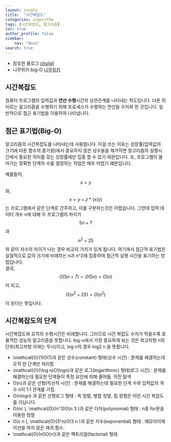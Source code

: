 ```yaml
---
layout: single
title:  "시간복잡도"
categories: algorithm
tags: [시간복잡도, 알고리즘]
toc: true
author_profile: false
sidebar:
    nav: "docs"
search: true
---
```


+ 참조한 블로그 [chulgil](https://blog.chulgil.me/algorithm/)
+ 나무위키 big-O [나무위키](https://namu.wiki/w/%EC%A0%90%EA%B7%BC%20%ED%91%9C%EA%B8%B0%EB%B2%95#s-3)

## 시간복잡도
컴퓨터 프로그램의 입력값과 **연산 수행**시간의 상관관계를 나타내는 척도입니다. 다른 의미로는 알고리즘을 수행하기 위해 프로세스가 수행하는 연산을 수치화 한 것입니다. 
일반적으로 점근 표기법을 이용하여 나타냅니다.  

## 점근 표기법(Big-O)
알고리즘의 시간복잡도를 나타내는데 사용됩니다. 이걸 쓰는 이유는 성장률(입력값의 크기에 따른 함수의 증가량)에서 중요하지 않은 상수들을 제거하면 
알고리즘의 실행시간에서 중요한 의미를 갖는 성장률에만 집중 할 수 있기 때문입니다. 또, 프로그램이 돌아가는 정확한 단계의 수를 결정하는 작업은 매우 어렵기 떄문입니다.  

예를들어, $$x = y$$ 와, $$x = y + z * (x/y)$$ 는 프로그램에서 같은 단계로 간주하고, 이를 구분하는것은 어렵습니다. 
그런데 입력 데이터 개수 n에 대해 두 프로그램의 차이가 $$5n+7$$과 $$n^2+25$$와 같이 차수의 차이가 나는 경우 비교의 가치가 있게 됩니다. 
여기에서 점근적 표기법은 실질적으로 값의 크기에 비례하는 n과 n^2에 집중하여 점근적 실행 시간을 표기하는 방법입니다.  
결국, $$O(5n+7)=O(5n)=O(n)$$이 되고, $$O(n^2+25)=O(n^2)$$이 된다는 뜻입니다.  

## 시간복잡도의 단계
시간복잡도와 로직의 수행시간은 비례합니다. 그러므로 시간 복잡도 수치가 작을수록 효율적인 성능의 알고리즘을 뜻합니다. 
big-o에서 가장 중요하게 보는 것은 최고차항 n의 단위(최고차항 아래는 무시)이고, log n의 경우 log2 n 을 뜻합니다.  

- \mathcal{O}(1)O(1)과 같은 상수(constant) 형태(상수 시간) : 문제를 해결하는데 오직 한 단계만 처리함.
- \mathcal{O}(\log n)O(logn)과 같은 로그(logarithmic) 형태(로그 시간) : 문제를 해결하는데 필요한 단계들이 특정 요인에 의해 줄어듦. 이진 탐색
- O(n)과 같은 선형(직선적 시간) : 문제를 해결하는데 필요한 단계 수와 입력값의 개수 n이 1:1 관계를 가짐.
- O(nlogn) 과 같은 선형로그 형태 : 퀵 정렬, 병합 정렬, 힙 정렬은 이런 시간 복잡도를 지닙니다.
- O(nc ), \mathcal{O}(n^3)O(n 3 )과 같은 다차(polynomial) 형태 : n중 for문을 이용한 정렬
- O(c n ), \mathcal{O}(3^n)O(3 n )과 같은 지수(exponential) 형태 : 메모아이제이션을 하지 않은 재귀 함수.
- \mathcal{O}(n!)O(n!)과 같은 팩토리얼(factorial) 형태
